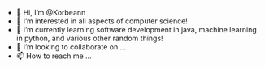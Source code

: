 - 👋 Hi, I’m @Korbeann
- 👀 I’m interested in all aspects of computer science!
- 🌱 I’m currently learning software development in java, machine learning in python, and various other random things!
- 💞️ I’m looking to collaborate on ...
- 📫 How to reach me ...

<!---
Korbeann/Korbeann is a ✨ special ✨ repository because its `README.md` (this file) appears on your GitHub profile.
You can click the Preview link to take a look at your changes.
--->
